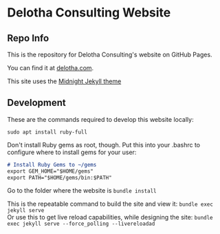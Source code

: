 # Delotha Consulting Website

## Repo Info

This is the repository for Delotha Consulting's website on GitHub Pages.

You can find it at [delotha.com](https://www.delotha.com).

This site uses the [Midnight Jekyll theme](https://pages-themes.github.io/midnight/)

## Development

These are the commands required to develop this website locally:

```sudo apt install ruby-full```

Don't install Ruby gems as root, though. Put this into your .bashrc to configure where to install gems for your user:

```markdown
# Install Ruby Gems to ~/gems
export GEM_HOME="$HOME/gems"
export PATH="$HOME/gems/bin:$PATH"
```

Go to the folder where the website is
```bundle install```

This is the repeatable command to build the site and view it:  ```bundle exec jekyll serve```  
Or use this to get live reload capabilities, while designing the site:  ```bundle exec jekyll serve --force_polling --livereloadad```
